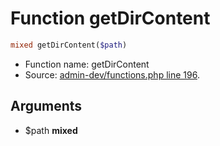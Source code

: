 Function getDirContent
===========================





```php
mixed getDirContent($path)
```

* Function name: getDirContent
* Source: [admin-dev/functions.php line 196](https://github.com/PrestaShop/PrestaShop/blob/1.5.0.2/admin-dev/functions.php#L196).

Arguments
---------

* $path **mixed**


